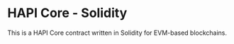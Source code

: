# HAPI Core - Solidity

This is a HAPI Core contract written in Solidity for EVM-based blockchains.
